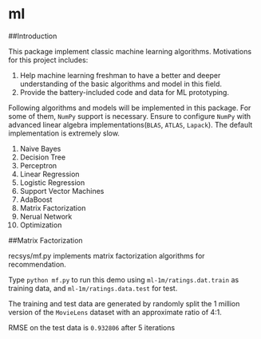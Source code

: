 ml
==

##Introduction

This package implement classic machine learning algorithms. Motivations for this project includes:

1. Help machine learning freshman to have a better and deeper understanding of the basic algorithms and model in this field.
2. Provide the battery-included code and data for ML prototyping.

Following algorithms and models will be implemented in this package. 
For some of them, `NumPy` support is necessary.
Ensure to configure `NumPy` with advanced linear algebra implementations(`BLAS`, `ATLAS`, `Lapack`). 
The default implementation is extremely slow.

1. Naive Bayes
2. Decision Tree
3. Perceptron
4. Linear Regression
5. Logistic Regression
6. Support Vector Machines
7. AdaBoost
8. Matrix Factorization
9. Nerual Network
10. Optimization

##Matrix Factorization

recsys/mf.py implements matrix factorization algorithms for recommendation.

Type `python mf.py` to run this demo using `ml-1m/ratings.dat.train` as training data, and `ml-1m/ratings.data.test` for test.

The training and test data are generated by randomly split the 1 million version of the `MovieLens` dataset with an approximate ratio of 4:1.

RMSE on the test data is `0.932806` after 5 iterations


